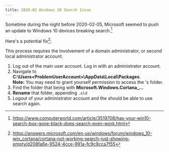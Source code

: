 ```yaml
---
title: 2020-02 Windows 10 Search Issue
---
```


Sometime during the night before 2020-02-05, Microsoft seemed to push an update to Windows 10 devices breaking search.[^1]

[^1]:<https://www.computerworld.com/article/3519708/has-your-win10-search-box-gone-black-does-search-even-work.html>

Here's a potential fix[^2]:

[^2]:<https://answers.microsoft.com/en-us/windows/forum/windows_10-win_cortana/cortana-not-working-search-just-showing-empty/d208fa6e-9524-4cce-991a-fc9c9cca7f55>

This process requires the involvement of a domain administrator, or second local administrator account.

1. Log out of the main user account. Log in with an administrator account.
2. Navigate to **C:\Users\<ProblemUserAccount>\AppData\Local\Packages**.<br>**Note:** You may need to grant yourself permission to access the <ProblemUserAccount>'s folder.
3. Find the folder that being with **Microsoft.Windows.Cortana_...**
4. **Rename** that folder, appending `.old`
5. Logout of your administrator account and the <ProblemUserAccount> should be able to use search again.